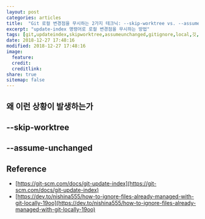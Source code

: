 ```yaml
---
layout: post
categories: articles
title:  "Git 로컬 변경점을 무시하는 2가지 테크닉: --skip-worktree vs. --assume-unchanged"
excerpt: "update-index 명령어로 로컬 변경점을 무시하는 방법"
tags: [git,updateindex,skipworktree,assumeunchanged,gitignore,local,깃,업데이트인덱스,인덱스,로컬]
date: 2018-12-27 17:48:16
modified: 2018-12-27 17:48:16
image: 
  feature:
  credit:
  creditlink:
share: true
sitemap: false
---
```


## 왜 이런 상황이 발생하는가

## --skip-worktree

## --assume-unchanged

## Reference

* [https://git-scm.com/docs/git-update-index](https://git-scm.com/docs/git-update-index)
* [https://dev.to/nishina555/how-to-ignore-files-already-managed-with-git-locally-19oo](https://dev.to/nishina555/how-to-ignore-files-already-managed-with-git-locally-19oo)
